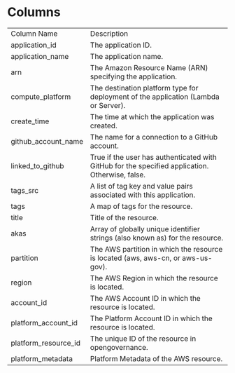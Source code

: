 # Columns  

<table>
	<tr><td>Column Name</td><td>Description</td></tr>
	<tr><td>application_id</td><td>The application ID.</td></tr>
	<tr><td>application_name</td><td>The application name.</td></tr>
	<tr><td>arn</td><td>The Amazon Resource Name (ARN) specifying the application.</td></tr>
	<tr><td>compute_platform</td><td>The destination platform type for deployment of the application (Lambda or Server).</td></tr>
	<tr><td>create_time</td><td>The time at which the application was created.</td></tr>
	<tr><td>github_account_name</td><td>The name for a connection to a GitHub account.</td></tr>
	<tr><td>linked_to_github</td><td>True if the user has authenticated with GitHub for the specified application. Otherwise, false.</td></tr>
	<tr><td>tags_src</td><td>A list of tag key and value pairs associated with this application.</td></tr>
	<tr><td>tags</td><td>A map of tags for the resource.</td></tr>
	<tr><td>title</td><td>Title of the resource.</td></tr>
	<tr><td>akas</td><td>Array of globally unique identifier strings (also known as) for the resource.</td></tr>
	<tr><td>partition</td><td>The AWS partition in which the resource is located (aws, aws-cn, or aws-us-gov).</td></tr>
	<tr><td>region</td><td>The AWS Region in which the resource is located.</td></tr>
	<tr><td>account_id</td><td>The AWS Account ID in which the resource is located.</td></tr>
	<tr><td>platform_account_id</td><td>The Platform Account ID in which the resource is located.</td></tr>
	<tr><td>platform_resource_id</td><td>The unique ID of the resource in opengovernance.</td></tr>
	<tr><td>platform_metadata</td><td>Platform Metadata of the AWS resource.</td></tr>
</table>